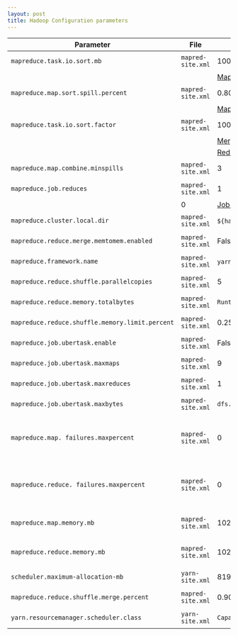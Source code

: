 ```yaml
---
layout: post
title: Hadoop Configuration parameters
---
```

Parameter | File | Default | Diagram(s)
------------- | -------------  | ------------- | ------------- 
`mapreduce.task.io.sort.mb`  | `mapred-site.xml` | 100 | [MapTask > Shuffle](MapTask.html#post-execution-shuffle) 
 | | | [MapTask > Execution](MapTask.html#execution)
`mapreduce.map.sort.spill.percent`  | `mapred-site.xml` | 0.80 | [MapTask > Shuffle](MapTask.html#post-execution-shuffle) 
 | | | [MapTask > Execution](MapTask.html#execution)
`mapreduce.task.io.sort.factor`   | `mapred-site.xml` | 100 | [MapTask > Shuffle](MapTask.html#post-execution-shuffle) 
 | | | [Merge](MapReduceMerge.html)
 | | | [ReduceTask > Shuffle](ReduceTask.html#shuffle-merge)
`mapreduce.map.combine.minspills`  | `mapred-site.xml` | 3 | [MapTask > Shuffle](MapTask.html#post-execution-shuffle) 
`mapreduce.job.reduces`  | `mapred-site.xml` | 1 | [MapTask > Shuffle](MapTask.html#post-execution-shuffle) 
 | | 0 | [Job > NEW => INITED](Job.html#new-inited-job-init) 
`mapreduce.cluster.local.dir`  | `mapred-site.xml` | `${hadoop.tmp.dir}`/mapred/local | [MapTask > Shuffle](MapTask.html#post-execution-shuffle) 
`mapreduce.reduce.merge.memtomem.enabled` | `mapred-site.xml` | False | [Reduce Task > Shuffle](ReduceTask.html#shuffle)
`mapreduce.framework.name` | `mapred-site.xml` | `yarn`/`local` | [Reduce Task > Shuffle](ReduceTask.html#shuffle)
`mapreduce.reduce.shuffle.parallelcopies` | `mapred-site.xml` | 5 | [Reduce Task > Shuffle](ReduceTask.html#shuffle)
`mapreduce.reduce.memory.totalbytes` | `mapred-site.xml` | `Runtime.maxMemory()` | [Reduce Task > Fetcher](ReduceTask.html#local-fetcher)
`mapreduce.reduce.shuffle.memory.limit.percent` | `mapred-site.xml` | 0.25 | [Reduce Task > Fetcher](ReduceTask.html#local-fetcher)
`mapreduce.job.ubertask.enable` | `mapred-site.xml` | False | [Job > NEW => INITED](Job.html#new-inited-job-init)
`mapreduce.job.ubertask.maxmaps` | `mapred-site.xml` | 9 | [Job > NEW => INITED](Job.html#new-inited-job-init)
`mapreduce.job.ubertask.maxreduces` | `mapred-site.xml` | 1 | [Job > NEW => INITED](Job.html#new-inited-job-init)
`mapreduce.job.ubertask.maxbytes` | `mapred-site.xml` | `dfs.block.size` | [Job > NEW => INITED ](Job.html#new-inited-job-init)
`mapreduce.map. failures.maxpercent` | `mapred-site.xml` | 0 | [Job > RUNNING => {RUNNING, COMMITTING, FAIL ABORT}](Job.html#running-running-committing-fail-abort-job-task-completed)
`mapreduce.reduce. failures.maxpercent` | `mapred-site.xml` | 0 | [Job > RUNNING => {RUNNING, COMMITTING, FAIL ABORT}](Job.html#running-running-committing-fail-abort-job-task-completed)
`mapreduce.map.memory.mb` | `mapred-site.xml` | 1024 | [Task Attempt > NEW => UNASSIGNED](TaskAttempt.html#new-unassigned-ta-schedule)
`mapreduce.reduce.memory.mb` | `mapred-site.xml` | 1024 | [Task Attempt > NEW => UNASSIGNED](TaskAttempt.html#new-unassigned-ta-schedule)
`scheduler.maximum-allocation-mb` | `yarn-site.xml` | 8192 | [Container Allocator](ContainerAllocator.html)
`mapreduce.reduce.shuffle.merge.percent` | `mapred-site.xml` | 0.90 | [Reduce Task > Shuffle](ReduceTask.html#shuffle-merge)
`yarn.resourcemanager.scheduler.class` | `yarn-site.xml` | `CapacityScheduler` | [Resource Manager](ResourceManager.html)
